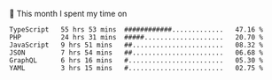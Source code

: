 📅 This month I spent my time on

<!--START_SECTION:waka-->

```text
TypeScript   55 hrs 53 mins  ############.............   47.16 %
PHP          24 hrs 31 mins  #####....................   20.70 %
JavaScript   9 hrs 51 mins   ##.......................   08.32 %
JSON         7 hrs 54 mins   ##.......................   06.68 %
GraphQL      6 hrs 16 mins   #........................   05.30 %
YAML         3 hrs 15 mins   #........................   02.75 %
```

<!--END_SECTION:waka-->
